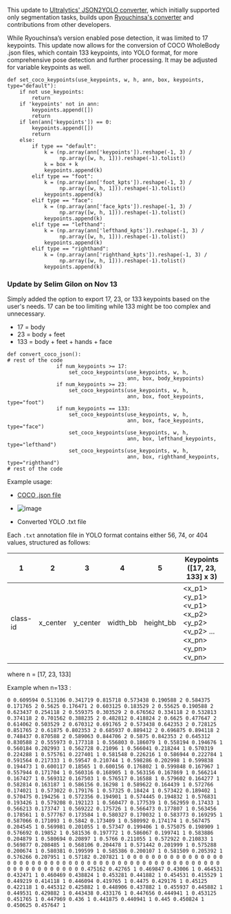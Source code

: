 This update to [Ultralytics' JSON2YOLO converter](https://github.com/ultralytics/JSON2YOLO), which initially supported only segmentation tasks, builds upon [Ryouchinsa's converter](https://github.com/ryouchinsa/Rectlabel-support/blob/master/general_json2yolo.py) and contributions from other developers.

While Ryouchinsa’s version enabled pose detection, it was limited to 17 keypoints. This update now allows for the conversion of COCO WholeBody .json files, which contain 133 keypoints, into YOLO format, for more comprehensive pose detection and further processing. It may be adjusted for variable keypoints as well.

```
def set_coco_keypoints(use_keypoints, w, h, ann, box, keypoints, type="default"):
    if not use_keypoints:
        return
    if 'keypoints' not in ann:
        keypoints.append([])
        return
    if len(ann['keypoints']) == 0:
        keypoints.append([])
        return
    else:
        if type == "default":
            k = (np.array(ann['keypoints']).reshape(-1, 3) /
                 np.array([w, h, 1])).reshape(-1).tolist()
            k = box + k
            keypoints.append(k)
        elif type == "foot":
            k = (np.array(ann['foot_kpts']).reshape(-1, 3) /
                 np.array([w, h, 1])).reshape(-1).tolist()
            keypoints.append(k)
        elif type == "face":
            k = (np.array(ann['face_kpts']).reshape(-1, 3) /
                 np.array([w, h, 1])).reshape(-1).tolist()
            keypoints.append(k)
        elif type == "lefthand":
            k = (np.array(ann['lefthand_kpts']).reshape(-1, 3) /
                 np.array([w, h, 1])).reshape(-1).tolist()
            keypoints.append(k)
        elif type == "righthand":
            k = (np.array(ann['righthand_kpts']).reshape(-1, 3) /
                 np.array([w, h, 1])).reshape(-1).tolist()
            keypoints.append(k)
```

### Update by Selim Gilon on Nov 13
Simply added the option to export 17, 23, or 133 keypoints based on the user's needs. 17 can be too limiting while 133 might be too complex and unnecessary.

- 17 = body 
- 23 = body + feet
- 133 = body + feet + hands + face

```
def convert_coco_json():
# rest of the code
                if num_keypoints >= 17:
                    set_coco_keypoints(use_keypoints, w, h,
                                       ann, box, body_keypoints)
                if num_keypoints >= 23:
                    set_coco_keypoints(use_keypoints, w, h,
                                       ann, box, foot_keypoints, type="foot")
                if num_keypoints == 133:
                    set_coco_keypoints(use_keypoints, w, h,
                                       ann, box, face_keypoints, type="face")
                    set_coco_keypoints(use_keypoints, w, h,
                                       ann, box, lefthand_keypoints, type="lefthand")
                    set_coco_keypoints(use_keypoints, w, h,
                                       ann, box, righthand_keypoints, type="righthand")
# rest of the code
```

Example usage:
- [COCO .json file](https://connecthkuhk-my.sharepoint.com/:u:/g/personal/js20_connect_hku_hk/EQuxJ51ZSXVPv6EeGnLT65YBvkaVQLAMRYW6pnk6sobfPA?e=jjV2u4)

- ![image](https://github.com/user-attachments/assets/b7c07cb0-ae87-41f4-9fdc-f5e7db53de00)
- Converted YOLO .txt file

Each `.txt` annotation file in YOLO format contains either 56, 74, or 404 values, structured as follows:

|    1     |     2     |    3     |     4     |     5     |                 Keypoints ([17, 23, 133] x 3)        |
|----------|-----------|----------|-----------|-----------|------------------------------------------------------|
| class-id | x_center  | y_center | width_bb  | height_bb | <x_p1> <y_p1> <v_p1> <x_p2> <y_p2> <v_p2> ... <x_pn> <y_pn> <v_pn> |

where n = [17, 23, 133]

Example when n=133 :

```
0 0.609594 0.513106 0.341719 0.815718 0.573438 0.190588 2 0.584375 0.171765 2 0.5625 0.176471 2 0.603125 0.183529 2 0.55625 0.190588 2 0.623437 0.254118 2 0.559375 0.303529 2 0.676562 0.334118 2 0.532813 0.374118 2 0.701562 0.388235 2 0.482812 0.418824 2 0.6625 0.477647 2 0.614062 0.503529 2 0.670312 0.691765 2 0.573438 0.642353 2 0.728125 0.851765 2 0.61875 0.802353 2 0.685937 0.889412 2 0.696875 0.894118 2 0.748437 0.870588 2 0.589063 0.844706 2 0.5875 0.842353 2 0.645312 0.830588 2 0.555973 0.177318 1 0.556803 0.186079 1 0.558194 0.194676 1 0.560184 0.202993 1 0.562728 0.21096 1 0.566041 0.218244 1 0.570319 0.224288 1 0.575761 0.227401 1 0.581548 0.226216 1 0.586944 0.222784 1 0.591564 0.217333 1 0.59547 0.210744 1 0.598286 0.202998 1 0.599838 0.194473 1 0.600117 0.18565 1 0.600156 0.176802 1 0.599848 0.167967 1 0.557944 0.171704 1 0.560316 0.168905 1 0.563156 0.167869 1 0.566214 0.167427 1 0.569312 0.167503 1 0.576517 0.16588 1 0.579602 0.164277 1 0.582814 0.163187 1 0.586156 0.16298 1 0.589622 0.164439 1 0.572766 0.174021 1 0.573022 0.179176 1 0.57325 0.18424 1 0.573422 0.189402 1 0.570475 0.194256 1 0.572356 0.194901 1 0.574445 0.194832 1 0.576831 0.193426 1 0.579208 0.192123 1 0.560477 0.177539 1 0.562959 0.17433 1 0.566213 0.173747 1 0.569222 0.175726 1 0.566473 0.177807 1 0.563456 0.178561 1 0.577767 0.173584 1 0.580327 0.170032 1 0.583773 0.169295 1 0.587066 0.171093 1 0.5842 0.173409 1 0.580992 0.174174 1 0.567475 0.204545 1 0.569981 0.201055 1 0.57347 0.199406 1 0.575075 0.198909 1 0.576692 0.19852 1 0.581536 0.197772 1 0.586067 0.199741 1 0.583886 0.204879 1 0.580694 0.20897 1 0.5766 0.211055 1 0.572922 0.210833 1 0.569877 0.208485 1 0.568106 0.204478 1 0.571442 0.201999 1 0.575288 0.200674 1 0.580381 0.199599 1 0.585386 0.200107 1 0.581509 0.205392 1 0.576266 0.207951 1 0.57182 0.207821 1 0 0 0 0 0 0 0 0 0 0 0 0 0 0 0 0 0 0 0 0 0 0 0 0 0 0 0 0 0 0 0 0 0 0 0 0 0 0 0 0 0 0 0 0 0 0 0 0 0 0 0 0 0 0 0 0 0 0 0 0 0 0 0 0.475162 0.42765 1 0.469847 0.43006 1 0.464531 0.432471 1 0.460469 0.438824 1 0.453281 0.441882 1 0.454531 0.415529 1 0.449219 0.414118 1 0.446094 0.419765 1 0.4475 0.429176 1 0.45125 0.422118 1 0.445312 0.425882 1 0.448906 0.437882 1 0.455937 0.445882 1 0.449531 0.429882 1 0.443438 0.433176 1 0.447656 0.444941 1 0.453125 0.451765 1 0.447969 0.436 1 0.441875 0.440941 1 0.445 0.450824 1 0.450625 0.457647 1

```
